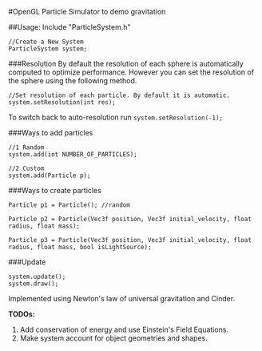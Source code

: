 #OpenGL Particle Simulator to demo gravitation

##Usage:
Include "ParticleSystem.h"

```
//Create a New System
ParticleSystem system;
```
###Resolution
By default the resolution of each sphere is automatically computed to optimize performance.
However you can set the resolution of the sphere using the following method. 

```
//Set resolution of each particle. By default it is automatic.
system.setResolution(int res);
```

To switch back to auto-resolution run `system.setResolution(-1);`

###Ways to add particles
```
//1 Random
system.add(int NUMBER_OF_PARTICLES); 

//2 Custom
system.add(Particle p);
```

###Ways to create particles
```
Particle p1 = Particle(); //random

Particle p2 = Particle(Vec3f position, Vec3f initial_velocity, float radius, float mass);

Particle p3 = Particle(Vec3f position, Vec3f initial_velocity, float radius, float mass, bool isLightSource);
```

###Update
```
system.update();
system.draw();
```

Implemented using Newton's law of universal gravitation and Cinder.

**TODOs:** 
1. Add conservation of energy and use Einstein's Field Equations.
2. Make system account for object geometries and shapes.
